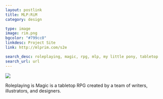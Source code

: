 ```yaml
---
layout: postlink
title: MLP:RiM
category: design

type: image
image: rim.png
bgcolor: "#799cc0"
linkdesc: Project Site
link: http://mlprim.com/s2e

search_desc: roleplaying, magic, rpg, mlp, my little pony, tabletop
search_url: url
---
```


<a class="post image" href="{{ page.link }}"><img src="/img/post/{{ page.image }}" /></a>

Roleplaying is Magic is a tabletop RPG created by a team of writers, illustrators, and designers.